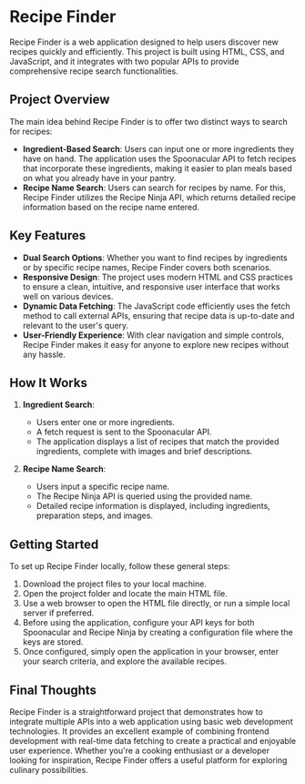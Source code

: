 
 
# Recipe Finder

Recipe Finder is a web application designed to help users discover new recipes quickly and efficiently. This project is built using HTML, CSS, and JavaScript, and it integrates with two popular APIs to provide comprehensive recipe search functionalities.

## Project Overview

The main idea behind Recipe Finder is to offer two distinct ways to search for recipes:
- **Ingredient-Based Search**: Users can input one or more ingredients they have on hand. The application uses the Spoonacular API to fetch recipes that incorporate these ingredients, making it easier to plan meals based on what you already have in your pantry.
- **Recipe Name Search**: Users can search for recipes by name. For this, Recipe Finder utilizes the Recipe Ninja API, which returns detailed recipe information based on the recipe name entered.

## Key Features

- **Dual Search Options**: Whether you want to find recipes by ingredients or by specific recipe names, Recipe Finder covers both scenarios.
- **Responsive Design**: The project uses modern HTML and CSS practices to ensure a clean, intuitive, and responsive user interface that works well on various devices.
- **Dynamic Data Fetching**: The JavaScript code efficiently uses the fetch method to call external APIs, ensuring that recipe data is up-to-date and relevant to the user's query.
- **User-Friendly Experience**: With clear navigation and simple controls, Recipe Finder makes it easy for anyone to explore new recipes without any hassle.

## How It Works

1. **Ingredient Search**:
   - Users enter one or more ingredients.
   - A fetch request is sent to the Spoonacular API.
   - The application displays a list of recipes that match the provided ingredients, complete with images and brief descriptions.

2. **Recipe Name Search**:
   - Users input a specific recipe name.
   - The Recipe Ninja API is queried using the provided name.
   - Detailed recipe information is displayed, including ingredients, preparation steps, and images.

## Getting Started

To set up Recipe Finder locally, follow these general steps:

1. Download the project files to your local machine.
2. Open the project folder and locate the main HTML file.
3. Use a web browser to open the HTML file directly, or run a simple local server if preferred.
4. Before using the application, configure your API keys for both Spoonacular and Recipe Ninja by creating a configuration file where the keys are stored.
5. Once configured, simply open the application in your browser, enter your search criteria, and explore the available recipes.

## Final Thoughts

Recipe Finder is a straightforward project that demonstrates how to integrate multiple APIs into a web application using basic web development technologies. It provides an excellent example of combining frontend development with real-time data fetching to create a practical and enjoyable user experience. Whether you're a cooking enthusiast or a developer looking for inspiration, Recipe Finder offers a useful platform for exploring culinary possibilities.
